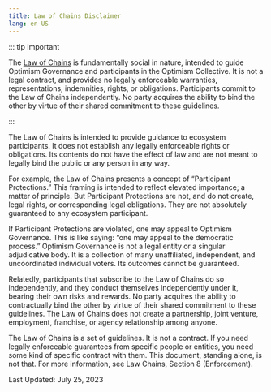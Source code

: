 ```yaml
---
title: Law of Chains Disclaimer
lang: en-US
---
```



::: tip Important

The [Law of Chains](https://gov.optimism.io/t/law-of-chains-v0-1-full-draft/6514) is fundamentally social in nature, intended to guide Optimism Governance and participants in the Optimism Collective. It is not a legal contract, and provides no legally enforceable warranties, representations, indemnities, rights, or obligations.  Participants commit to the Law of Chains independently.  No party acquires the ability to bind the other by virtue of their shared commitment to these guidelines. 

:::

The Law of Chains is intended to provide guidance to ecosystem participants.  It does not establish any legally enforceable rights or obligations.  Its contents do not have the effect of law and are not meant to legally bind the public or any person in any way.  

For example, the Law of Chains presents a concept of “Participant Protections.”  This framing is intended to reflect elevated importance; a matter of principle. But Participant Protections are not, and do not create, legal rights, or corresponding legal obligations. They are not absolutely guaranteed to any ecosystem participant.  

If Participant Protections are violated, one may appeal to Optimism Governance.  This is like saying: “one may appeal to the democratic process.”  Optimism Governance is not a legal entity or a singular adjudicative body.  It is a collection of many unaffiliated, independent, and uncoordinated individual voters.  Its outcomes cannot be guaranteed. 

Relatedly, participants that subscribe to the Law of Chains do so independently, and they conduct themselves independently under it, bearing their own risks and rewards. No party acquires the ability to contractually bind the other by virtue of their shared commitment to these guidelines. The Law of Chains does not create a partnership, joint venture, employment, franchise, or agency relationship among anyone. 

The Law of Chains is a set of guidelines.  It is not a contract.  If you need legally enforceable guarantees from specific people or entities, you need some kind of specific contract with them. This document, standing alone, is not that.  For more information, see Law Chains, Section 8 (Enforcement). 

Last Updated:  July 25, 2023
